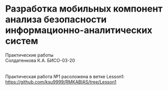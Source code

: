 # Разработка мобильных компонент анализа безопасности информационно-аналитических систем
Практические работы
\
Солдатенкова К.А. БИСО-03-20
\
\
\
Практическая работа №1 расоложена в ветке Lesson1: https://github.com/ksu9999/RMKABIAS/tree/Lesson1 
